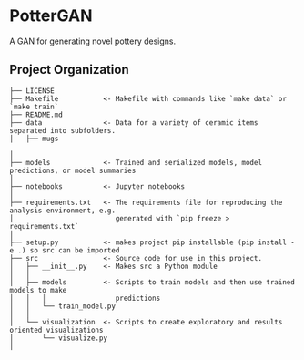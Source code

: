 PotterGAN
==============================

A GAN for generating novel pottery designs.

Project Organization
------------

    ├── LICENSE
    ├── Makefile           <- Makefile with commands like `make data` or `make train`
    ├── README.md          
    ├── data               <- Data for a variety of ceramic items separated into subfolders. 
    │   ├── mugs            

    │
    ├── models             <- Trained and serialized models, model predictions, or model summaries
    │
    ├── notebooks          <- Jupyter notebooks
    │
    ├── requirements.txt   <- The requirements file for reproducing the analysis environment, e.g.
    │                         generated with `pip freeze > requirements.txt`
    │
    ├── setup.py           <- makes project pip installable (pip install -e .) so src can be imported
    ├── src                <- Source code for use in this project.
    │   ├── __init__.py    <- Makes src a Python module
    │   │
    │   ├── models         <- Scripts to train models and then use trained models to make
    │   │   │                 predictions
    │   │   └── train_model.py
    │   │
    │   └── visualization  <- Scripts to create exploratory and results oriented visualizations
    │       └── visualize.py
    │


